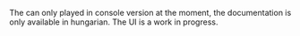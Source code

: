 The can only played in console version at the moment, the documentation is only available in hungarian. The UI is a work in progress.

